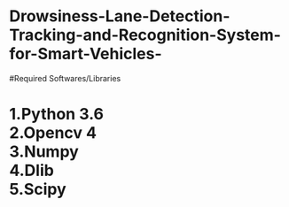 # Drowsiness-Lane-Detection-Tracking-and-Recognition-System-for-Smart-Vehicles-
#Required Softwares/Libraries 
<html><body><h1>1.Python 3.6 <br>
2.Opencv 4<br> 
3.Numpy<br> 
4.Dlib<br> 
5.Scipy</h1></body></html>
